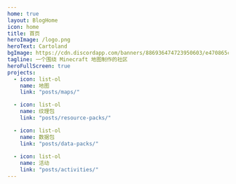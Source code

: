 ```yaml
---
home: true
layout: BlogHome
icon: home
title: 首页
heroImage: /logo.png
heroText: Cartoland
bgImage: https://cdn.discordapp.com/banners/886936474723950603/e470865c6469ed45bd6d72a8a38894a1.webp?size=4096
tagline: 一个围绕 Minecraft 地图制作的社区
heroFullScreen: true
projects:
  - icon: list-ol
    name: 地图
    link: "posts/maps/"

  - icon: list-ol
    name: 纹理包
    link: "posts/resource-packs/"

  - icon: list-ol
    name: 数据包
    link: "posts/data-packs/"
  
  - icon: list-ol
    name: 活动
    link: "posts/activities/"
---
```

